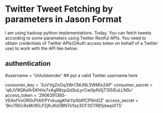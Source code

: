 # Twitter Tweet Fetching by parameters in Jason Format

I am using hadoop python implementations. Today, You can fetch tweets according to some parameters using Twitter Restful APIs. You need to obtain credentials of Twitter APIs(OAuth access token on behalf of a Twitter use) to work with the API like below:

##  authentication
#username = 'UnluIskender' ## put a valid Twitter username here

consumer_key = '3uVVgZoOq3WrCMJNL5WMIx2AP'
consumer_secret = 'q6JV9QKe9rEKhHx7xAgR6zpQdSoLyrCw0pfb5jT3l5iEuLLNSv'
access_token = '2906391365-VEAnfVxOR0cPtAfrPYvkuagKhkYpXb6fCP9inDZ'
access_secret = 'Bm7RDc9xMr95LPZjKJKd3BN7sYaz3CF3STR81jdwpi0T5'




